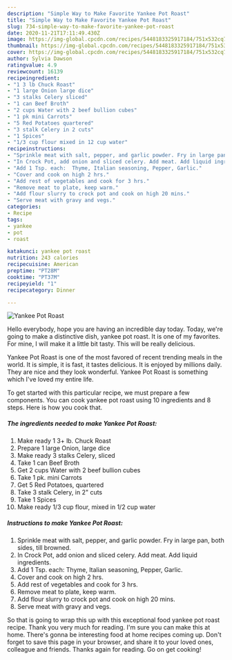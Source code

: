 ```yaml
---
description: "Simple Way to Make Favorite Yankee Pot Roast"
title: "Simple Way to Make Favorite Yankee Pot Roast"
slug: 734-simple-way-to-make-favorite-yankee-pot-roast
date: 2020-11-21T17:11:49.430Z
image: https://img-global.cpcdn.com/recipes/5448183325917184/751x532cq70/yankee-pot-roast-recipe-main-photo.jpg
thumbnail: https://img-global.cpcdn.com/recipes/5448183325917184/751x532cq70/yankee-pot-roast-recipe-main-photo.jpg
cover: https://img-global.cpcdn.com/recipes/5448183325917184/751x532cq70/yankee-pot-roast-recipe-main-photo.jpg
author: Sylvia Dawson
ratingvalue: 4.9
reviewcount: 16139
recipeingredient:
- "1 3 lb Chuck Roast"
- "1 large Onion large dice"
- "3 stalks Celery sliced"
- "1 can Beef Broth"
- "2 cups Water with 2 beef bullion cubes"
- "1 pk mini Carrots"
- "5 Red Potatoes quartered"
- "3 stalk Celery in 2 cuts"
- "1 Spices"
- "1/3 cup flour mixed in 12 cup water"
recipeinstructions:
- "Sprinkle meat with salt, pepper, and garlic powder. Fry in large pan, both sides, till browned."
- "In Crock Pot, add onion and sliced celery. Add meat. Add liquid ingredients."
- "Add 1 Tsp. each:  Thyme, Italian seasoning, Pepper, Garlic."
- "Cover and cook on high 2 hrs."
- "Add rest of vegetables and cook for 3 hrs."
- "Remove meat to plate, keep warm."
- "Add flour slurry to crock pot and cook on high 20 mins."
- "Serve meat with gravy and vegs."
categories:
- Recipe
tags:
- yankee
- pot
- roast

katakunci: yankee pot roast 
nutrition: 243 calories
recipecuisine: American
preptime: "PT28M"
cooktime: "PT37M"
recipeyield: "1"
recipecategory: Dinner

---
```



![Yankee Pot Roast](https://img-global.cpcdn.com/recipes/5448183325917184/751x532cq70/yankee-pot-roast-recipe-main-photo.jpg)

Hello everybody, hope you are having an incredible day today. Today, we're going to make a distinctive dish, yankee pot roast. It is one of my favorites. For mine, I will make it a little bit tasty. This will be really delicious.



Yankee Pot Roast is one of the most favored of recent trending meals in the world. It is simple, it is fast, it tastes delicious. It is enjoyed by millions daily. They are nice and they look wonderful. Yankee Pot Roast is something which I've loved my entire life.


To get started with this particular recipe, we must prepare a few components. You can cook yankee pot roast using 10 ingredients and 8 steps. Here is how you cook that.

<!--inarticleads1-->

##### The ingredients needed to make Yankee Pot Roast:

1. Make ready 1 3+ lb. Chuck Roast
1. Prepare 1 large Onion, large dice
1. Make ready 3 stalks Celery, sliced
1. Take 1 can Beef Broth
1. Get 2 cups Water with 2 beef bullion cubes
1. Take 1 pk. mini Carrots
1. Get 5 Red Potatoes, quartered
1. Take 3 stalk Celery, in 2&#34; cuts
1. Take 1 Spices
1. Make ready 1/3 cup flour, mixed in 1/2 cup water




<!--inarticleads2-->

##### Instructions to make Yankee Pot Roast:

1. Sprinkle meat with salt, pepper, and garlic powder. Fry in large pan, both sides, till browned.
1. In Crock Pot, add onion and sliced celery. Add meat. Add liquid ingredients.
1. Add 1 Tsp. each:  Thyme, Italian seasoning, Pepper, Garlic.
1. Cover and cook on high 2 hrs.
1. Add rest of vegetables and cook for 3 hrs.
1. Remove meat to plate, keep warm.
1. Add flour slurry to crock pot and cook on high 20 mins.
1. Serve meat with gravy and vegs.




So that is going to wrap this up with this exceptional food yankee pot roast recipe. Thank you very much for reading. I'm sure you can make this at home. There's gonna be interesting food at home recipes coming up. Don't forget to save this page in your browser, and share it to your loved ones, colleague and friends. Thanks again for reading. Go on get cooking!

